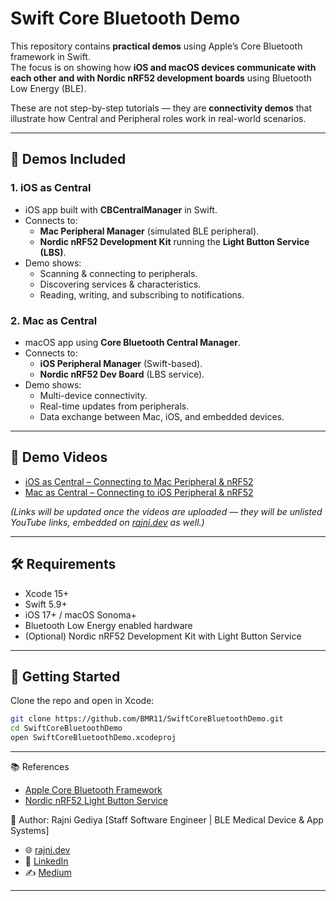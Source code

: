 # Swift Core Bluetooth Demo

This repository contains **practical demos** using Apple’s Core Bluetooth framework in Swift.  
The focus is on showing how **iOS and macOS devices communicate with each other and with Nordic nRF52 development boards** using Bluetooth Low Energy (BLE).

These are not step-by-step tutorials — they are **connectivity demos** that illustrate how Central and Peripheral roles work in real-world scenarios.

---

## 🔑 Demos Included

### 1. iOS as Central
- iOS app built with **CBCentralManager** in Swift.
- Connects to:
  - **Mac Peripheral Manager** (simulated BLE peripheral).
  - **Nordic nRF52 Development Kit** running the **Light Button Service (LBS)**.
- Demo shows:
  - Scanning & connecting to peripherals.
  - Discovering services & characteristics.
  - Reading, writing, and subscribing to notifications.

### 2. Mac as Central
- macOS app using **Core Bluetooth Central Manager**.
- Connects to:
  - **iOS Peripheral Manager** (Swift-based).
  - **Nordic nRF52 Dev Board** (LBS service).
- Demo shows:
  - Multi-device connectivity.
  - Real-time updates from peripherals.
  - Data exchange between Mac, iOS, and embedded devices.

---

## 🎥 Demo Videos
- [iOS as Central – Connecting to Mac Peripheral & nRF52](https://youtu.be/Ry7YjdPVIfE) 
- [Mac as Central – Connecting to iOS Peripheral & nRF52](https://youtu.be/kZ4yPA55GU8)  

*(Links will be updated once the videos are uploaded — they will be unlisted YouTube links, embedded on [rajni.dev](https://rajni.dev/talks) as well.)*

---

## 🛠 Requirements
- Xcode 15+  
- Swift 5.9+  
- iOS 17+ / macOS Sonoma+  
- Bluetooth Low Energy enabled hardware  
- (Optional) Nordic nRF52 Development Kit with Light Button Service  

---

## 🚀 Getting Started
Clone the repo and open in Xcode:

```bash
git clone https://github.com/BMR11/SwiftCoreBluetoothDemo.git
cd SwiftCoreBluetoothDemo
open SwiftCoreBluetoothDemo.xcodeproj
```

---


📚 References
- [Apple Core Bluetooth Framework](https://developer.apple.com/documentation/corebluetooth)
- [Nordic nRF52 Light Button Service](https://developer.nordicsemi.com/nRF_Connect_SDK/doc/latest/zephyr/samples/bluetooth/peripheral_lbs/README.html)

👤 Author: Rajni Gediya [Staff Software Engineer | BLE Medical Device & App Systems]
- 🌐 [rajni.dev](https://www.rajni.dev)
- 💼 [LinkedIn](https://www.linkedin.com/in/rajni-gediya-ab893b38)
- ✍️ [Medium](https://medium.com/@rajnibhaimgediya)
  
---

